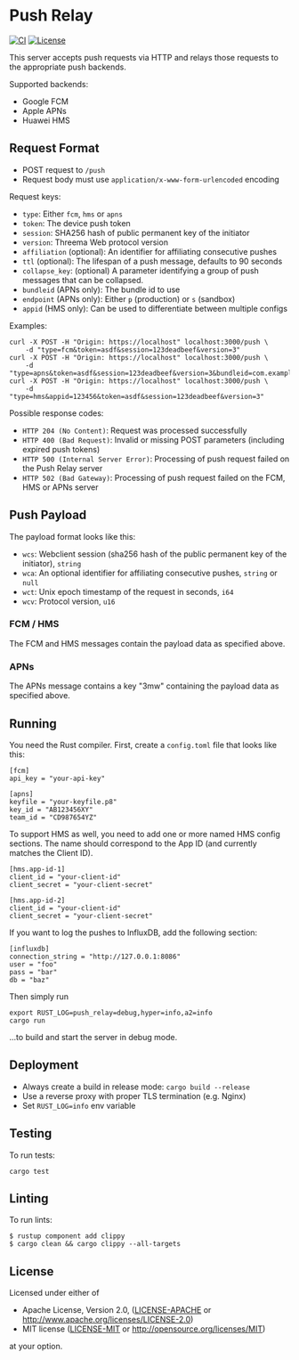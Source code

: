 # Push Relay

[![CI][ci-badge]][ci]
[![License][license-badge]][license]

This server accepts push requests via HTTP and relays those requests to the appropriate push backends.

Supported backends:

- Google FCM
- Apple APNs
- Huawei HMS

## Request Format

- POST request to `/push`
- Request body must use `application/x-www-form-urlencoded` encoding

Request keys:

- `type`: Either `fcm`, `hms` or `apns`
- `token`: The device push token
- `session`: SHA256 hash of public permanent key of the initiator
- `version`: Threema Web protocol version
- `affiliation` (optional): An identifier for affiliating consecutive pushes
- `ttl` (optional): The lifespan of a push message, defaults to 90 seconds
- `collapse_key`: (optional) A parameter identifying a group of push messages that can be
  collapsed.
- `bundleid` (APNs only): The bundle id to use
- `endpoint` (APNs only): Either `p` (production) or `s` (sandbox)
- `appid` (HMS only): Can be used to differentiate between multiple configs

Examples:

    curl -X POST -H "Origin: https://localhost" localhost:3000/push \
        -d "type=fcm&token=asdf&session=123deadbeef&version=3"
    curl -X POST -H "Origin: https://localhost" localhost:3000/push \
        -d "type=apns&token=asdf&session=123deadbeef&version=3&bundleid=com.example.app&endpoint=s"
    curl -X POST -H "Origin: https://localhost" localhost:3000/push \
        -d "type=hms&appid=123456&token=asdf&session=123deadbeef&version=3"

Possible response codes:

- `HTTP 204 (No Content)`: Request was processed successfully
- `HTTP 400 (Bad Request)`: Invalid or missing POST parameters (including expired push tokens)
- `HTTP 500 (Internal Server Error)`: Processing of push request failed on the Push Relay server
- `HTTP 502 (Bad Gateway)`: Processing of push request failed on the FCM, HMS or APNs server

## Push Payload

The payload format looks like this:

- `wcs`: Webclient session (sha256 hash of the public permanent key of the
  initiator), `string`
- `wca`: An optional identifier for affiliating consecutive pushes, `string` or `null`
- `wct`: Unix epoch timestamp of the request in seconds, `i64`
- `wcv`: Protocol version, `u16`

### FCM / HMS

The FCM and HMS messages contain the payload data as specified above.

### APNs

The APNs message contains a key "3mw" containing the payload data as specified
above.

## Running

You need the Rust compiler. First, create a `config.toml` file that looks like this:

    [fcm]
    api_key = "your-api-key"

    [apns]
    keyfile = "your-keyfile.p8"
    key_id = "AB123456XY"
    team_id = "CD987654YZ"

To support HMS as well, you need to add one or more named HMS config sections.
The name should correspond to the App ID (and currently matches the Client ID).

    [hms.app-id-1]
    client_id = "your-client-id"
    client_secret = "your-client-secret"

    [hms.app-id-2]
    client_id = "your-client-id"
    client_secret = "your-client-secret"

If you want to log the pushes to InfluxDB, add the following section:

    [influxdb]
    connection_string = "http://127.0.0.1:8086"
    user = "foo"
    pass = "bar"
    db = "baz"

Then simply run

    export RUST_LOG=push_relay=debug,hyper=info,a2=info
    cargo run

...to build and start the server in debug mode.

## Deployment

- Always create a build in release mode: `cargo build --release`
- Use a reverse proxy with proper TLS termination (e.g. Nginx)
- Set `RUST_LOG=info` env variable

## Testing

To run tests:

    cargo test

## Linting

To run lints:

    $ rustup component add clippy
    $ cargo clean && cargo clippy --all-targets

## License

Licensed under either of

 * Apache License, Version 2.0, ([LICENSE-APACHE](LICENSE-APACHE) or
   http://www.apache.org/licenses/LICENSE-2.0)
 * MIT license ([LICENSE-MIT](LICENSE-MIT) or
   http://opensource.org/licenses/MIT)

at your option.

<!-- Badges -->
[ci]: https://github.com/threema-ch/push-relay/actions?query=workflow%3ACI
[ci-badge]: https://img.shields.io/github/actions/workflow/status/threema-ch/push-relay/ci.yml?branch=master
[license]: https://github.com/threema-ch/push-relay#license
[license-badge]: https://img.shields.io/badge/License-Apache%202.0%20%2f%20MIT-blue.svg
